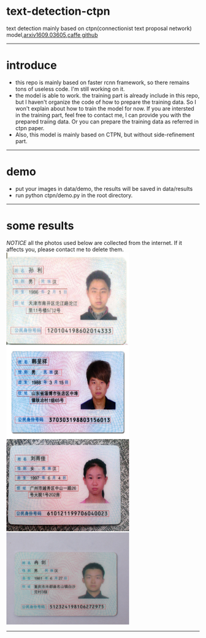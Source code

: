 # text-detection-ctpn
text detection mainly based on ctpn(connectionist text proposal network) model,[arxiv1609.03605](https://arxiv.org/abs/1609.03605),[caffe github](https://github.com/tianzhi0549/CTPN)
***
# introduce
- this repo is mainly based on faster rcnn framework, so there remains tons of useless code. I'm still working on it.
- the model is able to work. the training part is already include in this repo, but I haven't  organize the code of how to prepare the training data. So I won't explain about how to train the model for now. If you are intersted in the training part, feel free to contact me, I can provide you with the prepared traiing data. Or you can prepare the training data as referred in ctpn paper.
- Also, this model is mainly based on CTPN, but without side-refinement part.
***
# demo
- put your images in data/demo, the results will be saved in data/results
- run python ctpn/demo.py in the root directory.
***
# some results
*NOTICE* all the photos used below are collected from the internet. If it affects you, please contact me to delete them.
<img src="/data/results/001.jpg" width=320 height=240 /><img src="/data/results/002.jpg" width=320 height=240 />
<img src="/data/results/006.jpg" width=320 height=240 /><img src="/data/results/008.jpg" width=320 height=240 />
***
